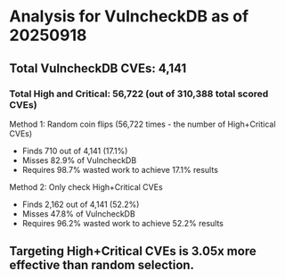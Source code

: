 # Analysis for VulncheckDB as of 20250918

## Total VulncheckDB CVEs: 4,141
### Total High and Critical: 56,722 (out of 310,388 total scored CVEs)

Method 1: Random coin flips (56,722 times - the number of High+Critical CVEs)
  - Finds 710 out of 4,141 (17.1%)
  - Misses 82.9% of VulncheckDB
  - Requires 98.7% wasted work to achieve 17.1% results

Method 2: Only check High+Critical CVEs
  - Finds 2,162 out of 4,141 (52.2%)
  - Misses 47.8% of VulncheckDB
  - Requires 96.2% wasted work to achieve 52.2% results

## Targeting High+Critical CVEs is 3.05x more effective than random selection.
